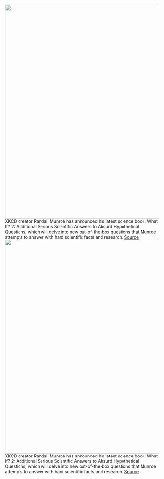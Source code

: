 <img src='https://cdn.vox-cdn.com/thumbor/w1tT-1sSaWxiXa_8ghtu2XhHQwo=/0x0:1500x710/1200x800/filters:focal(630x235:870x475)/cdn.vox-cdn.com/uploads/chorus_image/image/70453574/Screen_Shot_2022_01_31_at_11.29.11_AM.0.png' width='700px' /><br/>
XKCD creator Randall Munroe has announced his latest science book: What If? 2: Additional Serious Scientific Answers to Absurd Hypothetical Questions, which will delve into new out-of-the-box questions that Munroe attempts to answer with hard scientific facts and research.
<a href='https://www.theverge.com/2022/1/31/22910603/xkcd-randall-munroe-what-if-2-book-annoucement-release-date'> Source <a/><img src='https://cdn.vox-cdn.com/thumbor/w1tT-1sSaWxiXa_8ghtu2XhHQwo=/0x0:1500x710/1200x800/filters:focal(630x235:870x475)/cdn.vox-cdn.com/uploads/chorus_image/image/70453574/Screen_Shot_2022_01_31_at_11.29.11_AM.0.png' width='700px' /><br/>
XKCD creator Randall Munroe has announced his latest science book: What If? 2: Additional Serious Scientific Answers to Absurd Hypothetical Questions, which will delve into new out-of-the-box questions that Munroe attempts to answer with hard scientific facts and research.
<a href='https://www.theverge.com/2022/1/31/22910603/xkcd-randall-munroe-what-if-2-book-annoucement-release-date'> Source <a/>